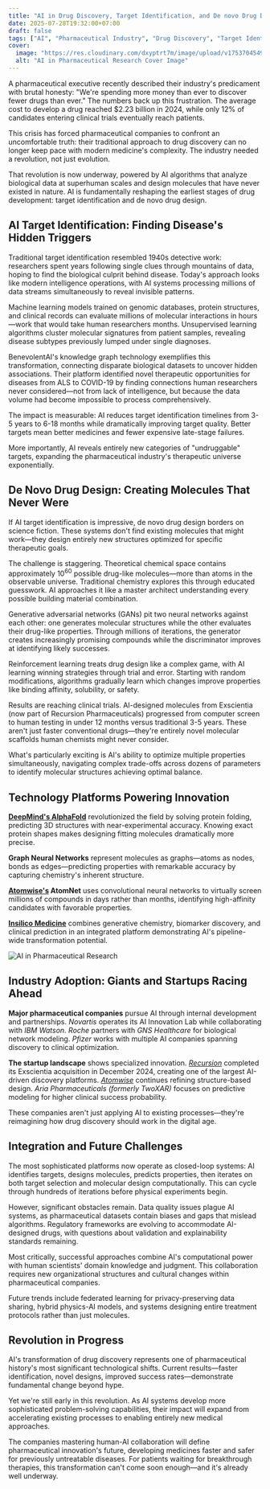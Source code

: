 ```yaml
---
title: "AI in Drug Discovery, Target Identification, and De novo Drug Design"
date: 2025-07-28T19:32:00+07:00
draft: false
tags: ["AI", "Pharmaceutical Industry", "Drug Discovery", "Target Identification", "De novo Drug Design"]
cover:
  image: "https://res.cloudinary.com/dxyptrt7m/image/upload/v1753704549/tdrtklihvnbpzboahq2t.jpg"
  alt: "AI in Pharmaceutical Research Cover Image"
---
```


A pharmaceutical executive recently described their industry's predicament with brutal honesty: "We're spending more money than ever to discover fewer drugs than ever." The numbers back up this frustration. The average cost to develop a drug reached $2.23 billion in 2024, while only 12% of candidates entering clinical trials eventually reach patients.

This crisis has forced pharmaceutical companies to confront an uncomfortable truth: their traditional approach to drug discovery can no longer keep pace with modern medicine's complexity. The industry needed a revolution, not just evolution.

That revolution is now underway, powered by AI algorithms that analyze biological data at superhuman scales and design molecules that have never existed in nature. AI is fundamentally reshaping the earliest stages of drug development: target identification and de novo drug design.

## AI Target Identification: Finding Disease's Hidden Triggers

Traditional target identification resembled 1940s detective work: researchers spent years following single clues through mountains of data, hoping to find the biological culprit behind disease. Today's approach looks like modern intelligence operations, with AI systems processing millions of data streams simultaneously to reveal invisible patterns.

Machine learning models trained on genomic databases, protein structures, and clinical records can evaluate millions of molecular interactions in hours—work that would take human researchers months. Unsupervised learning algorithms cluster molecular signatures from patient samples, revealing disease subtypes previously lumped under single diagnoses.

BenevolentAI's knowledge graph technology exemplifies this transformation, connecting disparate biological datasets to uncover hidden associations. Their platform identified novel therapeutic opportunities for diseases from ALS to COVID-19 by finding connections human researchers never considered—not from lack of intelligence, but because the data volume had become impossible to process comprehensively.

The impact is measurable: AI reduces target identification timelines from 3-5 years to 6-18 months while dramatically improving target quality. Better targets mean better medicines and fewer expensive late-stage failures.

More importantly, AI reveals entirely new categories of "undruggable" targets, expanding the pharmaceutical industry's therapeutic universe exponentially.

## De Novo Drug Design: Creating Molecules That Never Were

If AI target identification is impressive, de novo drug design borders on science fiction. These systems don't find existing molecules that might work—they design entirely new structures optimized for specific therapeutic goals.

The challenge is staggering. Theoretical chemical space contains approximately 10<sup>60</sup> possible drug-like molecules—more than atoms in the observable universe. Traditional chemistry explores this through educated guesswork. AI approaches it like a master architect understanding every possible building material combination.

Generative adversarial networks (GANs) pit two neural networks against each other: one generates molecular structures while the other evaluates their drug-like properties. Through millions of iterations, the generator creates increasingly promising compounds while the discriminator improves at identifying likely successes.

Reinforcement learning treats drug design like a complex game, with AI learning winning strategies through trial and error. Starting with random modifications, algorithms gradually learn which changes improve properties like binding affinity, solubility, or safety.

Results are reaching clinical trials. AI-designed molecules from Exscientia (now part of Recursion Pharmaceuticals) progressed from computer screen to human testing in under 12 months versus traditional 3-5 years. These aren't just faster conventional drugs—they're entirely novel molecular scaffolds human chemists might never consider.

What's particularly exciting is AI's ability to optimize multiple properties simultaneously, navigating complex trade-offs across dozens of parameters to identify molecular structures achieving optimal balance.

## Technology Platforms Powering Innovation

**[DeepMind's AlphaFold](https://kalimawiki.vercel.app/posts/alphafold-applications_-when-ai-decodes-protein-structures-and-predicts-drug-interactions-2025-06-27/)** revolutionized the field by solving protein folding, predicting 3D structures with near-experimental accuracy. Knowing exact protein shapes makes designing fitting molecules dramatically more precise.

**Graph Neural Networks** represent molecules as graphs—atoms as nodes, bonds as edges—predicting properties with remarkable accuracy by capturing chemistry's inherent structure.

**[Atomwise's](https://kalimawiki.vercel.app/posts/the-structure-speaks-atomwises-unique-ai-approach-to-drug-design-2025-07-06/) AtomNet** uses convolutional neural networks to virtually screen millions of compounds in days rather than months, identifying high-affinity candidates with favorable properties.

**[Insilico Medicine](https://kalimawiki.vercel.app/posts/in-depth-with-insilico-medicine_-redefining-pharma-through-artificial-intelligence-2025-06-17/)** combines generative chemistry, biomarker discovery, and clinical prediction in an integrated platform demonstrating AI's pipeline-wide transformation potential.

![AI in Pharmaceutical Research](https://res.cloudinary.com/dxyptrt7m/image/upload/v1753704490/th3zktsn3z26kdlmabpy.jpg)

## Industry Adoption: Giants and Startups Racing Ahead

**Major pharmaceutical companies** pursue AI through internal development and partnerships. *Novartis* operates its AI Innovation Lab while collaborating with *IBM Watson*. *Roche* partners with *GNS Healthcare* for biological network modeling. *Pfizer* works with multiple AI companies spanning discovery to clinical optimization.

**The startup landscape** shows specialized innovation. *[Recursion](https://kalimawiki.vercel.app/posts/recursion-pharmaceuticals_-an-analytical-overview-of-innovation-in-tech-driven-biotech-2025-06-20/)* completed its Exscientia acquisition in December 2024, creating one of the largest AI-driven discovery platforms. *[Atomwise](https://kalimawiki.vercel.app/posts/the-structure-speaks-atomwises-unique-ai-approach-to-drug-design-2025-07-06/)* continues refining structure-based design. *Aria Pharmaceuticals (formerly TwoXAR)* focuses on predictive modeling for higher clinical success probability.

These companies aren't just applying AI to existing processes—they're reimagining how drug discovery should work in the digital age.

## Integration and Future Challenges

The most sophisticated platforms now operate as closed-loop systems: AI identifies targets, designs molecules, predicts properties, then iterates on both target selection and molecular design computationally. This can cycle through hundreds of iterations before physical experiments begin.

However, significant obstacles remain. Data quality issues plague AI systems, as pharmaceutical datasets contain biases and gaps that mislead algorithms. Regulatory frameworks are evolving to accommodate AI-designed drugs, with questions about validation and explainability standards remaining.

Most critically, successful approaches combine AI's computational power with human scientists' domain knowledge and judgment. This collaboration requires new organizational structures and cultural changes within pharmaceutical companies.

Future trends include federated learning for privacy-preserving data sharing, hybrid physics-AI models, and systems designing entire treatment protocols rather than just molecules.

## Revolution in Progress

AI's transformation of drug discovery represents one of pharmaceutical history's most significant technological shifts. Current results—faster identification, novel designs, improved success rates—demonstrate fundamental change beyond hype.

Yet we're still early in this revolution. As AI systems develop more sophisticated problem-solving capabilities, their impact will expand from accelerating existing processes to enabling entirely new medical approaches.

The companies mastering human-AI collaboration will define pharmaceutical innovation's future, developing medicines faster and safer for previously untreatable diseases. For patients waiting for breakthrough therapies, this transformation can't come soon enough—and it's already well underway.
